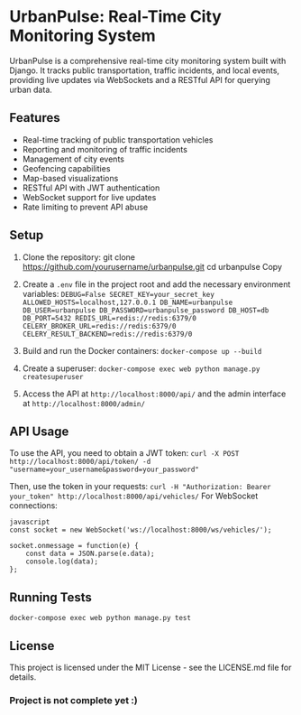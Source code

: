 # UrbanPulse: Real-Time City Monitoring System

UrbanPulse is a comprehensive real-time city monitoring system built with Django. It tracks public transportation, traffic incidents, and local events, providing live updates via WebSockets and a RESTful API for querying urban data.

## Features

- Real-time tracking of public transportation vehicles
- Reporting and monitoring of traffic incidents
- Management of city events
- Geofencing capabilities
- Map-based visualizations
- RESTful API with JWT authentication
- WebSocket support for live updates
- Rate limiting to prevent API abuse

## Setup

1. Clone the repository:
   git clone https://github.com/yourusername/urbanpulse.git
   cd urbanpulse
   Copy
2. Create a `.env` file in the project root and add the necessary environment variables:
   `DEBUG=False
SECRET_KEY=your_secret_key
ALLOWED_HOSTS=localhost,127.0.0.1
DB_NAME=urbanpulse
DB_USER=urbanpulse
DB_PASSWORD=urbanpulse_password
DB_HOST=db
DB_PORT=5432
REDIS_URL=redis://redis:6379/0
CELERY_BROKER_URL=redis://redis:6379/0
CELERY_RESULT_BACKEND=redis://redis:6379/0`

3. Build and run the Docker containers:
   `docker-compose up --build`
4. Create a superuser:
   `docker-compose exec web python manage.py createsuperuser`
5. Access the API at `http://localhost:8000/api/` and the admin interface at `http://localhost:8000/admin/`

## API Usage

To use the API, you need to obtain a JWT token:
`curl -X POST http://localhost:8000/api/token/ -d "username=your_username&password=your_password"`

Then, use the token in your requests:
`curl -H "Authorization: Bearer your_token" http://localhost:8000/api/vehicles/`
For WebSocket connections:

```
javascript
const socket = new WebSocket('ws://localhost:8000/ws/vehicles/');

socket.onmessage = function(e) {
    const data = JSON.parse(e.data);
    console.log(data);
};
```

## Running Tests

`docker-compose exec web python manage.py test`

## License

This project is licensed under the MIT License - see the LICENSE.md file for details.

### Project is not complete yet :)
